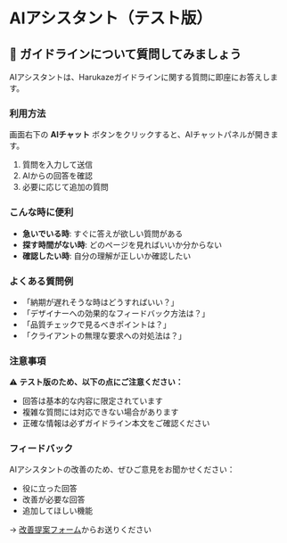 # AIアシスタント（テスト版）

## 🤖 ガイドラインについて質問してみましょう

AIアシスタントは、Harukazeガイドラインに関する質問に即座にお答えします。

### 利用方法

画面右下の **AIチャット** ボタンをクリックすると、AIチャットパネルが開きます。

1. 質問を入力して送信
2. AIからの回答を確認
3. 必要に応じて追加の質問

### こんな時に便利

- **急いでいる時**: すぐに答えが欲しい質問がある
- **探す時間がない時**: どのページを見ればいいか分からない
- **確認したい時**: 自分の理解が正しいか確認したい

### よくある質問例

- 「納期が遅れそうな時はどうすればいい？」
- 「デザイナーへの効果的なフィードバック方法は？」
- 「品質チェックで見るべきポイントは？」
- 「クライアントの無理な要求への対処法は？」

### 注意事項

⚠️ **テスト版のため、以下の点にご注意ください：**
- 回答は基本的な内容に限定されています
- 複雑な質問には対応できない場合があります
- 正確な情報は必ずガイドライン本文をご確認ください

### フィードバック

AIアシスタントの改善のため、ぜひご意見をお聞かせください：
- 役に立った回答
- 改善が必要な回答
- 追加してほしい機能

→ [改善提案フォーム](feedback.html)からお送りください